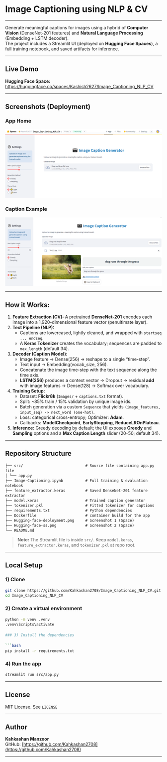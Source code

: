 # Image Captioning using NLP & CV
---

Generate meaningful captions for images using a hybrid of **Computer Vision** (DenseNet-201 features) and **Natural Language Processing** (Embedding + LSTM decoder).  
The project includes a Streamlit UI (deployed on **Hugging Face Spaces**), a full training notebook, and saved artifacts for inference.

---

## Live Demo

**Hugging Face Space:** https://huggingface.co/spaces/Kashish2627/Image_Captioning_NLP_CV

---

## Screenshots (Deployment)

### App Home
![Hugging Face Space – Home](Hugging-face-deployment.png)

### Caption Example
![Hugging Face Space – Result](Hugging-face-ss.png)

---

## How it Works: 

1. **Feature Extraction (CV):** A pretrained **DenseNet-201** encodes each image into a 1,920-dimensional feature vector (penultimate layer).
2. **Text Pipeline (NLP):**
   - Captions are lowercased, lightly cleaned, and wrapped with `startseq ... endseq`.
   - A **Keras Tokenizer** creates the vocabulary; sequences are padded to `max_length` (default 34).
3. **Decoder (Caption Model):**
   - Image feature → Dense(256) → reshape to a single “time-step”.
   - Text input → Embedding(vocab_size, 256).
   - Concatenate the image time-step with the text sequence along the time axis.
   - **LSTM(256)** produces a context vector → Dropout → residual **add** with image features → Dense(128) → Softmax over vocabulary.
4. **Training Setup:**
   - Dataset: **Flickr8k** (`Images/` + `captions.txt` format).
   - Split: ~85% train / 15% validation by unique image ids.
   - Batch generation via a custom `Sequence` that yields `(image_features, input_seq) -> next_word (one-hot)`.
   - Loss: categorical cross-entropy; Optimizer: **Adam**.
   - Callbacks: **ModelCheckpoint**, **EarlyStopping**, **ReduceLROnPlateau**.
5. **Inference:** Greedy decoding by default; the UI exposes **Greedy** and **Sampling** options and a **Max Caption Length** slider (20–50; default 34).

---

## Repository Structure
```
├── src/                            # Source file containing app.py file
│ └── app.py
├── Image-Captioning.ipynb          # Full training & evaluation notebook
├── feature_extractor.keras         # Saved DenseNet-201 feature extractor
├── model.keras                     # Trained caption generator
├── tokenizer.pkl                   # Fitted tokenizer for captions
├── requirements.txt                # Python dependencies
├── Dockerfile                      # container build for the app
├── Hugging-face-deployment.png     # Screenshot 1 (Space)
├── Hugging-face-ss.png             # Screenshot 2 (Space)
└── README.md
```

> **Note:** The Streamlit file is inside `src/`. Keep `model.keras`, `feature_extractor.keras`, and `tokenizer.pkl` at repo root.

---

##  Local Setup

### 1) Clone
```bash
git clone https://github.com/Kahkashan2708/Image_Captioning_NLP_CV.git
cd Image_Captioning_NLP_CV
```

### 2) Create a virtual environment

```bash
python -m venv .venv
.venv\Scripts\activate

### 3) Install the dependencies

```bash
pip install -r requirements.txt
```


### 4) Run the app
```bash
streamlit run src/app.py
```
---

## License

MIT License. See `LICENSE` 

---

## Author

**Kahkashan Manzoor**  
GitHub: [https://github.com/Kahkashan2708](https://github.com/Kahkashan2708)

---
